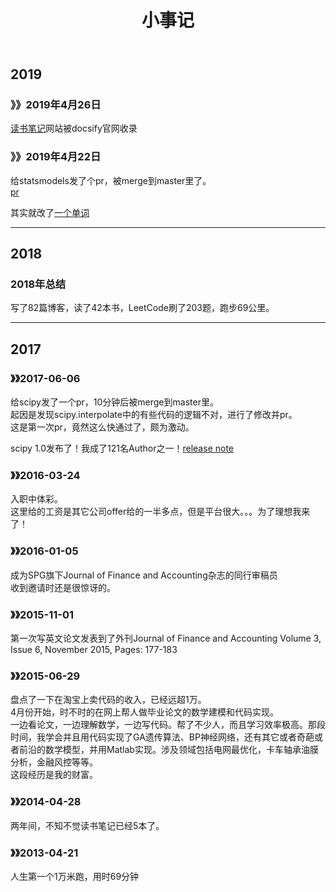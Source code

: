 ﻿---
layout: post
title: 小事记
categories:
tags:
keywords:
description:
---

## 2019

### 》》2019年4月26日
[读书笔记](https://docsify.js.org/#/awesome?id=showcase)网站被docsify官网收录

### 》》2019年4月22日
给statsmodels发了个pr，被merge到master里了。  
[pr](https://github.com/statsmodels/statsmodels/pull/5567#event-2289882360)  

其实就改了[一个单词](https://github.com/statsmodels/statsmodels/blob/master/examples/notebooks/recursive_ls.ipynb)

--------------------------------------------

## 2018
### 2018年总结
写了82篇博客，读了42本书，LeetCode刷了203题，跑步69公里。

--------------------------------------------
## 2017

### 》》2017-06-06    
给scipy发了一个pr，10分钟后被merge到master里。  
起因是发现scipy.interpolate中的有些代码的逻辑不对，进行了修改并pr。  
这是第一次pr，竟然这么快通过了，颇为激动。  

scipy 1.0发布了！我成了121名Author之一！[release note](https://mail.python.org/pipermail/scipy-user/2017-October/037357.html)  

<!-- https://github.com/scipy/scipy-articles -->

### 》》2016-03-24
入职中体彩。  
这里给的工资是其它公司offer给的一半多点，但是平台很大。。。为了理想我来了！  

### 》》2016-01-05
成为SPG旗下Journal of Finance and Accounting杂志的同行审稿员  
收到邀请时还是很惊讶的。

### 》》2015-11-01  
第一次写英文论文发表到了外刊Journal of Finance and Accounting Volume 3, Issue 6, November 2015, Pages: 177-183  


### 》》2015-06-29  
盘点了一下在淘宝上卖代码的收入，已经远超1万。  
4月份开始，时不时的在网上帮人做毕业论文的数学建模和代码实现。  
一边看论文，一边理解数学，一边写代码。帮了不少人，而且学习效率极高。那段时间，我学会并且用代码实现了GA遗传算法、BP神经网络，还有其它或者奇葩或者前沿的数学模型，并用Matlab实现。涉及领域包括电网最优化，卡车轴承油膜分析，金融风控等等。  
这段经历是我的财富。  

### 》》2014-04-28
两年间，不知不觉读书笔记已经5本了。  

### 》》2013-04-21
人生第一个1万米跑，用时69分钟
